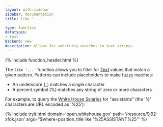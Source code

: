 ```yaml
---
layout: with-sidebar
sidebar: documentation
title: like '...'

type: function
datatypes:
- text 
backend: new
description: Allows for substring searches in text strings
---
```


{% include function_header.html %}

The `like '...'` function allows you to filter for [Text](/docs/datatypes/text.html) values that match a given pattern. Patterns can include placeholders to make fuzzy matches:

- An underscore (&#95;) matches a single character
- A percent symbol (%) matches any string of zero or more characters

For example, to query the [White House Salaries](https://open.whitehouse.gov/d/9j92-xfdk) for "assistants" (the '%' characters are URL encoded as '%25'):

{% include tryit.html domain='open.whitehouse.gov' path='/resource/9j92-xfdk.json' args="$where=position_title like '%25ASSISTANT%25'" %}
